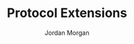 ---
layout: post
tags: ["Swift"]
title: "Protocol Extensions"
author: Jordan Morgan
description: "It's possible to enhance a wide family of objects with protocol extensions. Today we'll try and see how its possible."
image: /assets/images/logo.png
---